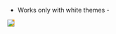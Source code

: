 
- Works only with white themes -

<img src="https://render.githubusercontent.com/render/math?math=e^{i \pi} = -1" style="background-color:orange;">
